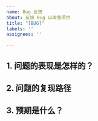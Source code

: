 ```yaml
---
name: Bug 反馈
about: 反馈 Bug 以改善项目
title: "[BUG]"
labels: ''
assignees: ''

---
```


## 1. 问题的表现是怎样的？


## 2. 问题的复现路径

## 3. 预期是什么？
